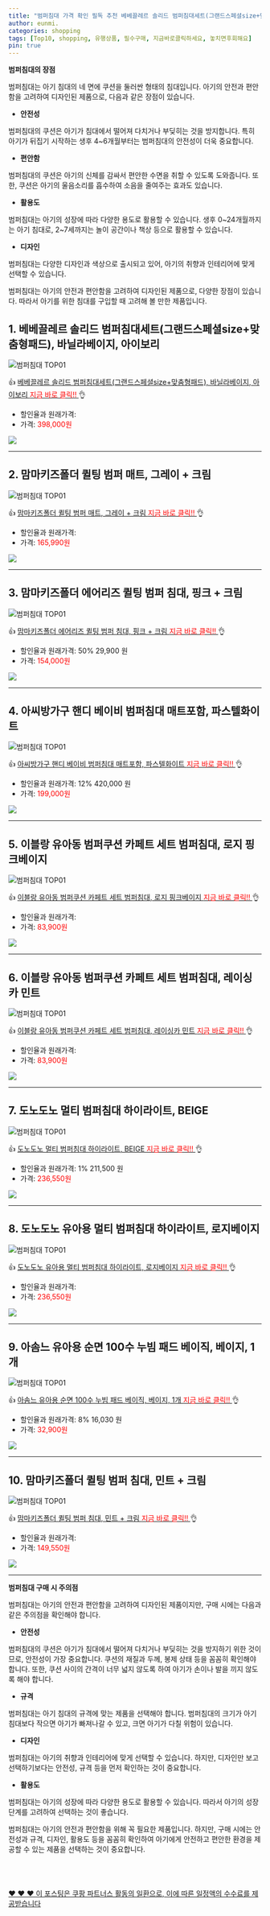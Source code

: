```yaml
---
title: "범퍼침대 가격 확인 필독 추천 베베끌레르 솔리드 범퍼침대세트(그랜드스페셜size+맞춤형패드), 바닐라베이지, 아이보리 비교 장점 구매가이드"
author: eunmi.
categories: shopping
tags: [Top10, shopping, 유행상품, 필수구매, 지금바로클릭하세요, 놓치면후회해요]
pin: true
---
```

**범퍼침대의 장점**

범퍼침대는 아기 침대의 네 면에 쿠션을 둘러싼 형태의 침대입니다. 아기의 안전과 편안함을 고려하여 디자인된 제품으로, 다음과 같은 장점이 있습니다.

* **안전성**

범퍼침대의 쿠션은 아기가 침대에서 떨어져 다치거나 부딪히는 것을 방지합니다. 특히 아기가 뒤집기 시작하는 생후 4~6개월부터는 범퍼침대의 안전성이 더욱 중요합니다.

* **편안함**

범퍼침대의 쿠션은 아기의 신체를 감싸서 편안한 수면을 취할 수 있도록 도와줍니다. 또한, 쿠션은 아기의 울음소리를 흡수하여 소음을 줄여주는 효과도 있습니다.

* **활용도**

범퍼침대는 아기의 성장에 따라 다양한 용도로 활용할 수 있습니다. 생후 0~24개월까지는 아기 침대로, 2~7세까지는 놀이 공간이나 책상 등으로 활용할 수 있습니다.

* **디자인**

범퍼침대는 다양한 디자인과 색상으로 출시되고 있어, 아기의 취향과 인테리어에 맞게 선택할 수 있습니다.

범퍼침대는 아기의 안전과 편안함을 고려하여 디자인된 제품으로, 다양한 장점이 있습니다. 따라서 아기를 위한 침대를 구입할 때 고려해 볼 만한 제품입니다.

   

## 1. 베베끌레르 솔리드 범퍼침대세트(그랜드스페셜size+맞춤형패드), 바닐라베이지, 아이보리

![범퍼침대 TOP01](https://thumbnail6.coupangcdn.com/thumbnails/remote/230x230ex/image/vendor_inventory/1596/da6757d5f20c0369c56f18c80bc7e4fd08c52da2e2004f7e8104f82600cf.jpg)


👍 [베베끌레르 솔리드 범퍼침대세트(그랜드스페셜size+맞춤형패드), 바닐라베이지, 아이보리 <font color=red> 지금 바로 클릭!! </font> ](https://link.coupang.com/re/AFFSDP?lptag=AF3617701&subid=GithubCoopas&pageKey=4400645226&traceid=V0-153&itemId=5226754703&vendorItemId=72535835989) 👌 


- 할인율과 원래가격: 
- 가격: <span style='color:red'>398,000원</span>

[![](/discount_price.png)](https://link.coupang.com/re/AFFSDP?lptag=AF3617701&subid=GithubCoopas&pageKey=4400645226&traceid=V0-153&itemId=5226754703&vendorItemId=72535835989)

---


   

## 2. 맘마키즈폴더 퀼팅 범퍼 매트, 그레이 + 크림

![범퍼침대 TOP01](https://thumbnail7.coupangcdn.com/thumbnails/remote/230x230ex/image/retail/images/6567015853800-9b4af8e4-6c93-4ac4-a84e-de1078f7ead0.jpg)


👍 [맘마키즈폴더 퀼팅 범퍼 매트, 그레이 + 크림 <font color=red> 지금 바로 클릭!! </font> ](https://link.coupang.com/re/AFFSDP?lptag=AF3617701&subid=GithubCoopas&pageKey=141386227&traceid=V0-153&itemId=417817935&vendorItemId=4026583199) 👌 


- 할인율과 원래가격: 
- 가격: <span style='color:red'>165,990원</span>

[![](/discount_price.png)](https://link.coupang.com/re/AFFSDP?lptag=AF3617701&subid=GithubCoopas&pageKey=141386227&traceid=V0-153&itemId=417817935&vendorItemId=4026583199)

---


   

## 3. 맘마키즈폴더 에어리즈 퀼팅 범퍼 침대, 핑크 + 크림

![범퍼침대 TOP01](https://thumbnail9.coupangcdn.com/thumbnails/remote/230x230ex/image/retail/images/1116651575518676-fcb96dfe-f0ec-4173-92fa-127ca3c4515b.png)


👍 [맘마키즈폴더 에어리즈 퀼팅 범퍼 침대, 핑크 + 크림 <font color=red> 지금 바로 클릭!! </font> ](https://link.coupang.com/re/AFFSDP?lptag=AF3617701&subid=GithubCoopas&pageKey=141386227&traceid=V0-153&itemId=411729870&vendorItemId=4009746503) 👌 


- 할인율과 원래가격: 50%  29,900   원
- 가격: <span style='color:red'>154,000원</span>

[![](/discount_price.png)](https://link.coupang.com/re/AFFSDP?lptag=AF3617701&subid=GithubCoopas&pageKey=141386227&traceid=V0-153&itemId=411729870&vendorItemId=4009746503)

---


   

## 4. 아씨방가구 핸디 베이비 범퍼침대 매트포함, 파스텔화이트

![범퍼침대 TOP01](https://thumbnail10.coupangcdn.com/thumbnails/remote/230x230ex/image/vendor_inventory/976b/a74b2ea63f1d7e30ca6a95bb7bb6b5f2403dc6344d12539e718f0899e46c.jpg)


👍 [아씨방가구 핸디 베이비 범퍼침대 매트포함, 파스텔화이트 <font color=red> 지금 바로 클릭!! </font> ](https://link.coupang.com/re/AFFSDP?lptag=AF3617701&subid=GithubCoopas&pageKey=7063663148&traceid=V0-153&itemId=17521704811&vendorItemId=84688838992) 👌 


- 할인율과 원래가격: 12%  420,000   원
- 가격: <span style='color:red'>199,000원</span>

[![](/discount_price.png)](https://link.coupang.com/re/AFFSDP?lptag=AF3617701&subid=GithubCoopas&pageKey=7063663148&traceid=V0-153&itemId=17521704811&vendorItemId=84688838992)

---


   

## 5. 이블랑 유아동 범퍼쿠션 카페트 세트 범퍼침대, 로지 핑크베이지

![범퍼침대 TOP01](https://thumbnail9.coupangcdn.com/thumbnails/remote/230x230ex/image/vendor_inventory/images/2017/04/06/12/9/85bfb53a-1024-4f57-95d3-73f7d15d8bef.jpg)


👍 [이블랑 유아동 범퍼쿠션 카페트 세트 범퍼침대, 로지 핑크베이지 <font color=red> 지금 바로 클릭!! </font> ](https://link.coupang.com/re/AFFSDP?lptag=AF3617701&subid=GithubCoopas&pageKey=61004014&traceid=V0-153&itemId=209483636&vendorItemId=3123251366) 👌 


- 할인율과 원래가격: 
- 가격: <span style='color:red'>83,900원</span>

[![](/discount_price.png)](https://link.coupang.com/re/AFFSDP?lptag=AF3617701&subid=GithubCoopas&pageKey=61004014&traceid=V0-153&itemId=209483636&vendorItemId=3123251366)

---


   

## 6. 이블랑 유아동 범퍼쿠션 카페트 세트 범퍼침대, 레이싱카 민트

![범퍼침대 TOP01](https://thumbnail9.coupangcdn.com/thumbnails/remote/230x230ex/image/vendor_inventory/images/2017/04/06/12/5/81b20d4b-9e9f-480a-ae02-71f8b7d85db7.jpg)


👍 [이블랑 유아동 범퍼쿠션 카페트 세트 범퍼침대, 레이싱카 민트 <font color=red> 지금 바로 클릭!! </font> ](https://link.coupang.com/re/AFFSDP?lptag=AF3617701&subid=GithubCoopas&pageKey=61004014&traceid=V0-153&itemId=209483676&vendorItemId=3123251382) 👌 


- 할인율과 원래가격: 
- 가격: <span style='color:red'>83,900원</span>

[![](/discount_price.png)](https://link.coupang.com/re/AFFSDP?lptag=AF3617701&subid=GithubCoopas&pageKey=61004014&traceid=V0-153&itemId=209483676&vendorItemId=3123251382)

---


   

## 7. 도노도노 멀티 범퍼침대 하이라이트, BEIGE

![범퍼침대 TOP01](https://thumbnail8.coupangcdn.com/thumbnails/remote/230x230ex/image/retail/images/7788859515600059-901ec951-e82e-460f-b65f-0456b17e70f7.jpg)


👍 [도노도노 멀티 범퍼침대 하이라이트, BEIGE <font color=red> 지금 바로 클릭!! </font> ](https://link.coupang.com/re/AFFSDP?lptag=AF3617701&subid=GithubCoopas&pageKey=6056486748&traceid=V0-153&itemId=11119816507&vendorItemId=78398538564) 👌 


- 할인율과 원래가격: 1%  211,500   원
- 가격: <span style='color:red'>236,550원</span>

[![](/discount_price.png)](https://link.coupang.com/re/AFFSDP?lptag=AF3617701&subid=GithubCoopas&pageKey=6056486748&traceid=V0-153&itemId=11119816507&vendorItemId=78398538564)

---


   

## 8. 도노도노 유아용 멀티 범퍼침대 하이라이트, 로지베이지

![범퍼침대 TOP01](https://thumbnail8.coupangcdn.com/thumbnails/remote/230x230ex/image/retail/images/2023/04/07/15/1/57954aaf-b120-4e89-b0cb-7c7a470773b3.jpg)


👍 [도노도노 유아용 멀티 범퍼침대 하이라이트, 로지베이지 <font color=red> 지금 바로 클릭!! </font> ](https://link.coupang.com/re/AFFSDP?lptag=AF3617701&subid=GithubCoopas&pageKey=6056486748&traceid=V0-153&itemId=18448074779&vendorItemId=85588935459) 👌 


- 할인율과 원래가격: 
- 가격: <span style='color:red'>236,550원</span>

[![](/discount_price.png)](https://link.coupang.com/re/AFFSDP?lptag=AF3617701&subid=GithubCoopas&pageKey=6056486748&traceid=V0-153&itemId=18448074779&vendorItemId=85588935459)

---


   

## 9. 아솜느 유아용 순면 100수 누빔 패드 베이직, 베이지, 1개

![범퍼침대 TOP01](https://thumbnail9.coupangcdn.com/thumbnails/remote/230x230ex/image/rs_quotation_api/319g18z4/99c43a318c404128a95f18d73a9f7c96.jpg)


👍 [아솜느 유아용 순면 100수 누빔 패드 베이직, 베이지, 1개 <font color=red> 지금 바로 클릭!! </font> ](https://link.coupang.com/re/AFFSDP?lptag=AF3617701&subid=GithubCoopas&pageKey=6811979378&traceid=V0-153&itemId=16117858109&vendorItemId=83314745387) 👌 


- 할인율과 원래가격: 8%  16,030   원
- 가격: <span style='color:red'>32,900원</span>

[![](/discount_price.png)](https://link.coupang.com/re/AFFSDP?lptag=AF3617701&subid=GithubCoopas&pageKey=6811979378&traceid=V0-153&itemId=16117858109&vendorItemId=83314745387)

---


   

## 10. 맘마키즈폴더 퀼팅 범퍼 침대, 민트 + 크림

![범퍼침대 TOP01](https://thumbnail8.coupangcdn.com/thumbnails/remote/230x230ex/image/vendor_inventory/7ece/94d118a272f53461ea6ea751474a94b65ac61a84457f6147169b489ca505.jpg)


👍 [맘마키즈폴더 퀼팅 범퍼 침대, 민트 + 크림 <font color=red> 지금 바로 클릭!! </font> ](https://link.coupang.com/re/AFFSDP?lptag=AF3617701&subid=GithubCoopas&pageKey=141386227&traceid=V0-153&itemId=411729882&vendorItemId=75361142324) 👌 


- 할인율과 원래가격: 
- 가격: <span style='color:red'>149,550원</span>

[![](/discount_price.png)](https://link.coupang.com/re/AFFSDP?lptag=AF3617701&subid=GithubCoopas&pageKey=141386227&traceid=V0-153&itemId=411729882&vendorItemId=75361142324)

---
**범퍼침대 구매 시 주의점**

범퍼침대는 아기의 안전과 편안함을 고려하여 디자인된 제품이지만, 구매 시에는 다음과 같은 주의점을 확인해야 합니다.

* **안전성**

범퍼침대의 쿠션은 아기가 침대에서 떨어져 다치거나 부딪히는 것을 방지하기 위한 것이므로, 안전성이 가장 중요합니다. 쿠션의 재질과 두께, 봉제 상태 등을 꼼꼼히 확인해야 합니다. 또한, 쿠션 사이의 간격이 너무 넓지 않도록 하여 아기가 손이나 발을 끼지 않도록 해야 합니다.

* **규격**

범퍼침대는 아기 침대의 규격에 맞는 제품을 선택해야 합니다. 범퍼침대의 크기가 아기 침대보다 작으면 아기가 빠져나갈 수 있고, 크면 아기가 다칠 위험이 있습니다.

* **디자인**

범퍼침대는 아기의 취향과 인테리어에 맞게 선택할 수 있습니다. 하지만, 디자인만 보고 선택하기보다는 안전성, 규격 등을 먼저 확인하는 것이 중요합니다.

* **활용도**

범퍼침대는 아기의 성장에 따라 다양한 용도로 활용할 수 있습니다. 따라서 아기의 성장 단계를 고려하여 선택하는 것이 좋습니다.

범퍼침대는 아기의 안전과 편안함을 위해 꼭 필요한 제품입니다. 하지만, 구매 시에는 안전성과 규격, 디자인, 활용도 등을 꼼꼼히 확인하여 아기에게 안전하고 편안한 환경을 제공할 수 있는 제품을 선택하는 것이 중요합니다.<br><br><br><br><br> [ ❤ ❤ ❤ 이 포스팅은 쿠팡 파트너스 활동의 일환으로, 이에 따른 일정액의 수수료를 제공받습니다](https://link.coupang.com/a/bcEFyh)